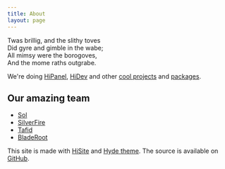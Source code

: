 ```yaml
---
title: About
layout: page
---
```


<p class="message">
Twas brillig, and the slithy toves<br>
Did gyre and gimble in the wabe;<br>
All mimsy were the borogoves,<br>
And the mome raths outgrabe.
</p>

We're doing [HiPanel](/hipanel), [HiDev](/hidev) and other [cool projects](/projects) and [packages](/packages).

## Our amazing team

 * [Sol](https://github.com/hiqsol)
 * [SilverFire](https://github.com/SilverFire)
 * [Tafid](https://github.com/tafid)
 * [BladeRoot](https://github.com/bladeroot)

This site is made with [HiSite](/projects/hisite) and [Hyde theme](/packages/yii2-theme-hyde).
The source is available on [GitHub](https://github.com/hiqdev/hiqdev.com-core).
